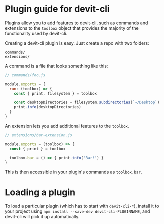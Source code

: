 # Plugin guide for devit-cli

Plugins allow you to add features to devit-cli, such as commands and
extensions to the `toolbox` object that provides the majority of the functionality
used by devit-cli.

Creating a devit-cli plugin is easy. Just create a repo with two folders:

```
commands/
extensions/
```

A command is a file that looks something like this:

```js
// commands/foo.js

module.exports = {
  run: (toolbox) => {
    const { print, filesystem } = toolbox

    const desktopDirectories = filesystem.subdirectories(`~/Desktop`)
    print.info(desktopDirectories)
  }
}
```

An extension lets you add additional features to the `toolbox`.

```js
// extensions/bar-extension.js

module.exports = (toolbox) => {
  const { print } = toolbox

  toolbox.bar = () => { print.info('Bar!') }
}
```

This is then accessible in your plugin's commands as `toolbox.bar`.

# Loading a plugin

To load a particular plugin (which has to start with `devit-cli-*`),
install it to your project using `npm install --save-dev devit-cli-PLUGINNAME`,
and devit-cli will pick it up automatically.
